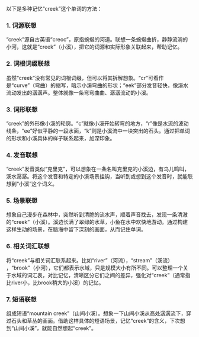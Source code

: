 以下是多种记忆“creek”这个单词的方法：
### 1. 词源联想
“creek”源自古英语“creoc”，原指蜿蜒的河道。联想一条蜿蜒曲折，静静流淌的小河，这就是“creek”（小溪），把它的词源和实际形象关联起来，帮助记忆。
### 2. 词根词缀联想
虽然“creek”没有常见的词根词缀，但可以将其拆解想象。“cr”可看作是“curve”（弯曲）的缩写，暗示小溪弯曲的形状；“eek”部分发音轻快，像溪水流动发出的潺潺声。整体就像一条弯弯曲曲、潺潺流动的小溪。
### 3. 词形联想
“creek”的外形像小溪的轮廓。“c”就像小溪开始转弯的地方，“r”像是水流的波动线条，“ee”好似平静的一段水面，“k”则是小溪流中一块突出的石头。通过把单词的形状和小溪具体的样子联系起来，加深印象。
### 4. 发音联想
“creek”发音类似“克里克”，可以想象在一条名叫克里克的小溪边，有鸟儿鸣叫，溪水潺潺。将这个发音和特定的小溪场景挂钩，当听到或想到这个发音时，就能联想到“小溪”这个词义。
### 5. 场景联想
想象自己漫步在森林中，突然听到清脆的流水声，顺着声音找去，发现一条清澈的“creek”（小溪）。溪边长满了翠绿的水草，小鱼在水中欢快地游动。通过构建这样生动的场景，在脑海中留下深刻的画面，从而记住单词。
### 6. 相关词汇联想
将“creek”与相关词汇联系起来。比如“river”（河流），“stream”（溪流） ，“brook”（小河），它们都表示水域，只是规模大小有所不同。可以整理一个关于水域的词汇表，对比记忆，清晰区分它们之间的差异，强化对“creek”（通常指比river小，比brook稍大的小溪）的记忆。
### 7. 短语联想
组成短语“mountain creek”（山间小溪）。想象一下山间小溪从高处潺潺流下，穿过石头和草丛的画面。借助这样具体的短语场景，记忆“creek”的含义，下次想到“山间小溪”，就能自然想起“creek”。 